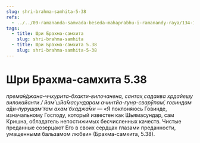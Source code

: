 ```yaml
---
slug: shri-brahma-samhita-5-38
refs:
  - ../../09-ramananda-samvada-beseda-mahaprabhu-i-ramanandy-raya/134-1982-05-13-b-c1-c3-ramananda-samvada-beseda-mahaprabhu-i-ramanady-raya.md
tags:
  - title: Шри Брахма-самхита
    slug: shri-brahma-samhita
  - title: Шри Брахма-самхита 5.38
    slug: shri-brahma-samhita-5-38
---
```


# Шри Брахма-самхита 5.38

*према̄н̃джана-ччхурита-бхакти-вилочанена, сантах̣ садаива хр̣дайешу вилокайанти / йам̇ ш́йа̄масундарам ачинтйа-гун̣а-сварӯпам̇, говиндам а̄ди-пуруш̣ам̇ там ахам̇ бхаджа̄ми* — «Я поклоняюсь Говинде, изначальному Господу, который известен как Шьямасундар, сам Кришна, обладатель непостижимых бесчисленных качеств. Чистые преданные созерцают Его в своих сердцах глазами преданности, умащенными бальзамом любви» (Брахма-самхита, 5.38).
